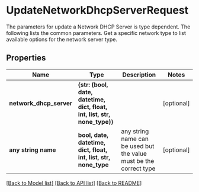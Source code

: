 # UpdateNetworkDhcpServerRequest

The parameters for update a Network DHCP Server is type dependent. The following lists the common parameters. Get a specific network type to list available options for the network server type. 

## Properties
Name | Type | Description | Notes
------------ | ------------- | ------------- | -------------
**network_dhcp_server** | **{str: (bool, date, datetime, dict, float, int, list, str, none_type)}** |  | [optional] 
**any string name** | **bool, date, datetime, dict, float, int, list, str, none_type** | any string name can be used but the value must be the correct type | [optional]

[[Back to Model list]](../README.md#documentation-for-models) [[Back to API list]](../README.md#documentation-for-api-endpoints) [[Back to README]](../README.md)


